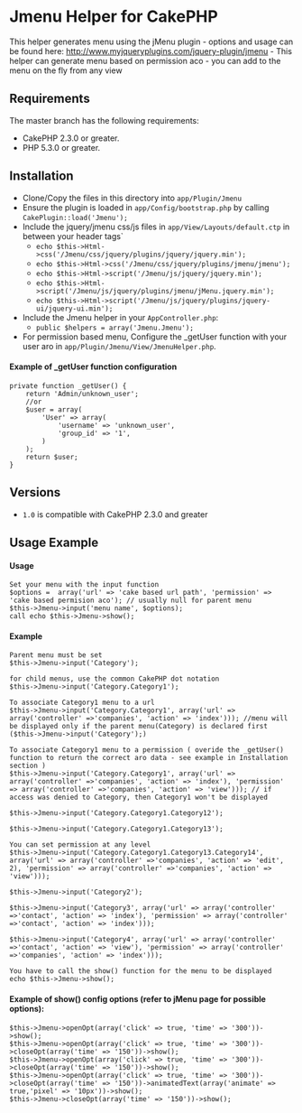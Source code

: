 # Jmenu Helper for CakePHP

This helper generates menu using the jMenu plugin 
	- options and usage can be found here: http://www.myjqueryplugins.com/jquery-plugin/jmenu
	- This helper can generate menu based on permission aco
	- you can add to the menu on the fly from any view 

## Requirements

The master branch has the following requirements:

* CakePHP 2.3.0 or greater.
* PHP 5.3.0 or greater.

## Installation

* Clone/Copy the files in this directory into `app/Plugin/Jmenu`
* Ensure the plugin is loaded in `app/Config/bootstrap.php` by calling `CakePlugin::load('Jmenu');`
* Include the jquery/jmenu css/js files in `app/View/Layouts/default.ctp` in between your header tags`
	* `echo $this->Html->css('/Jmenu/css/jquery/plugins/jquery/jquery.min');`
	* `echo $this->Html->css('/Jmenu/css/jquery/plugins/jmenu/jmenu');`
	* `echo $this->Html->script('/Jmenu/js/jquery/jquery.min');`
	* `echo $this->Html->script('/Jmenu/js/jquery/plugins/jmenu/jMenu.jquery.min');`
	* `echo $this->Html->script('/Jmenu/js/jquery/plugins/jquery-ui/jquery-ui.min');`
* Include the Jmenu helper in your `AppController.php`:
   * `public $helpers = array('Jmenu.Jmenu');`
* For permission based menu, Configure the _getUser function with your user aro in `app/Plugin/Jmenu/View/JmenuHelper.php`.


#### Example of _getUser function configuration
	private function _getUser() {
		return 'Admin/unknown_user';
		//or
		$user = array(
			'User' => array(
				'username' => 'unknown_user',
				'group_id' => '1',
			)
		);
		return $user;
	}

## Versions

* `1.0` is compatible with CakePHP 2.3.0 and greater

## Usage Example

#### Usage

	Set your menu with the input function
	$options =  array('url' => 'cake based url path', 'permission' => 'cake based permision aco'); // usually null for parent menu
	$this->Jmenu->input('menu name', $options); 
	call echo $this->Jmenu->show();
	
####	Example
	
	Parent menu must be set
	$this->Jmenu->input('Category'); 
	
	for child menus, use the common CakePHP dot notation 
	$this->Jmenu->input('Category.Category1');
	
	To associate Category1 menu to a url
	$this->Jmenu->input('Category.Category1', array('url' => array('controller' =>'companies', 'action' => 'index'))); //menu will be displayed only if the parent menu(Category) is declared first ($this->Jmenu->input('Category');)
	
	To associate Category1 menu to a permission ( overide the _getUser() function to return the correct aro data - see example in Installation section )
	$this->Jmenu->input('Category.Category1', array('url' => array('controller' =>'companies', 'action' => 'index'), 'permission' => array('controller' =>'companies', 'action' => 'view'))); // if access was denied to Category, then Category1 won't be displayed 
	
	$this->Jmenu->input('Category.Category1.Category12');
	
	$this->Jmenu->input('Category.Category1.Category13');
	
	You can set permission at any level
	$this->Jmenu->input('Category.Category1.Category13.Category14', array('url' => array('controller' =>'companies', 'action' => 'edit', 2), 'permission' => array('controller' =>'companies', 'action' => 'view')));
	
	$this->Jmenu->input('Category2');
	
	$this->Jmenu->input('Category3', array('url' => array('controller' =>'contact', 'action' => 'index'), 'permission' => array('controller' =>'contact', 'action' => 'index')));
	
	$this->Jmenu->input('Category4', array('url' => array('controller' =>'contact', 'action' => 'view'), 'permission' => array('controller' =>'companies', 'action' => 'index')));
	
	You have to call the show() function for the menu to be displayed
	echo $this->Jmenu->show();

####	Example of show() config options (refer to jMenu page for possible options):
	
	$this->Jmenu->openOpt(array('click' => true, 'time' => '300'))->show();
	$this->Jmenu->openOpt(array('click' => true, 'time' => '300'))->closeOpt(array('time' => '150'))->show();
	$this->Jmenu->openOpt(array('click' => true, 'time' => '300'))->closeOpt(array('time' => '150'))->show();
	$this->Jmenu->openOpt(array('click' => true, 'time' => '300'))->closeOpt(array('time' => '150'))->animatedText(array('animate' => true,'pixel' => '10px'))->show();
	$this->Jmenu->closeOpt(array('time' => '150'))->show();
